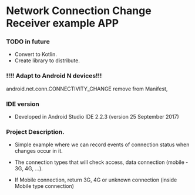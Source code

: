 # Network Connection Change Receiver example APP #

### TODO in future ###

* Convert to Kotlin.
* Create library to distribute.

### !!!! Adapt to Android N devices!!! ###

android.net.conn.CONNECTIVITY_CHANGE remove from Manifest,

### IDE version ###

* Developed in Android Studio IDE 2.2.3 (version 25 September 2017)

### Project Description. ###

* Simple example where we can record events of connection status when changes occur in it.
  
* The connection types that will check access, data connection (mobile - 3G, 4G, ...).

* If Mobile connection, return 3G, 4G or unknown connection (inside Mobile type connection)
